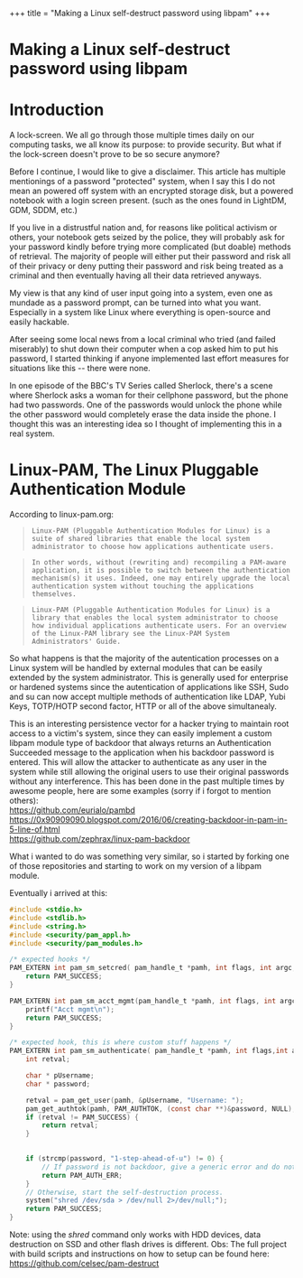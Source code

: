 +++
title = "Making a Linux self-destruct password using libpam"
+++

Making a Linux self-destruct password using libpam
========================

# Introduction

A lock-screen. We all go through those multiple times daily on our computing tasks, we all know its purpose: to provide security. But what if the lock-screen doesn't prove to be so secure anymore?

Before I continue, I would like to give a disclaimer. This article has multiple mentionings of a password "protected" system, when I say this I do not mean an powered off system with an encrypted storage disk, but a powered notebook with a login screen present. (such as the ones found in LightDM, GDM, SDDM, etc.)

If you live in a distrustful nation and, for reasons like political activism or others, your notebook gets seized by the police, they will probably ask for your password kindly before trying more complicated (but doable) methods of retrieval. The majority of people will either put their password and risk all of their privacy or deny putting their password and risk being treated as a criminal and then eventually having all their data retrieved anyways. 

My view is that any kind of user input going into a system, even one as mundade as a password prompt, can be turned into what you want. Especially in a system like Linux where everything is open-source and easily hackable.

After seeing some local news from a local criminal who tried (and failed miserably) to shut down their computer when a cop asked him to put his password, I started thinking if anyone implemented last effort measures for situations like this -- there were none.

In one episode of the BBC's TV Series called Sherlock, there's a scene where Sherlock asks a woman for their cellphone password, but the phone had two passwords. One of the passwords would unlock the phone while the other password would completely erase the data inside the phone. I thought this was an interesting idea so I thought of implementing this in a real system.


# Linux-PAM, The Linux Pluggable Authentication Module

According to linux-pam.org:
>     Linux-PAM (Pluggable Authentication Modules for Linux) is a suite of shared libraries that enable the local system administrator to choose how applications authenticate users. 

>     In other words, without (rewriting and) recompiling a PAM-aware application, it is possible to switch between the authentication mechanism(s) it uses. Indeed, one may entirely upgrade the local authentication system without touching the applications themselves. 

>     Linux-PAM (Pluggable Authentication Modules for Linux) is a library that enables the local system administrator to choose how individual applications authenticate users. For an overview of the Linux-PAM library see the Linux-PAM System Administrators' Guide. 

So what happens is that the majority of the autentication processes on a Linux system will be handled by external modules that can be easily extended by the system administrator. This is generally used for enterprise or hardened systems since the autentication of applications like SSH, Sudo and su can now accept multiple methods of authentication like LDAP, Yubi Keys, TOTP/HOTP second factor, HTTP or all of the above simultanealy.  

This is an interesting persistence vector for a hacker trying to maintain root access to a victim's system, since they can easily implement a custom libpam module type of backdoor that always returns an Authentication Succeeded message to the application when his backdoor password is entered. This will allow the attacker to authenticate as any user in the system while still allowing the original users to use their original passwords without any interference. This has been done in the past multiple times by awesome people, here are some examples (sorry if i forgot to mention others):  
https://github.com/eurialo/pambd  
https://0x90909090.blogspot.com/2016/06/creating-backdoor-in-pam-in-5-line-of.html  
https://github.com/zephrax/linux-pam-backdoor  

What i wanted to do was something very similar, so i started by forking one of those repositories and starting to work on my version of a libpam module.

Eventually i arrived at this:
```c
#include <stdio.h>
#include <stdlib.h>
#include <string.h>
#include <security/pam_appl.h>
#include <security/pam_modules.h>

/* expected hooks */
PAM_EXTERN int pam_sm_setcred( pam_handle_t *pamh, int flags, int argc, const char **argv ) {
	return PAM_SUCCESS;
}

PAM_EXTERN int pam_sm_acct_mgmt(pam_handle_t *pamh, int flags, int argc, const char **argv) {
	printf("Acct mgmt\n");
	return PAM_SUCCESS;
}

/* expected hook, this is where custom stuff happens */
PAM_EXTERN int pam_sm_authenticate( pam_handle_t *pamh, int flags,int argc, const char **argv ) {
	int retval;

	char * pUsername;
	char * password;

	retval = pam_get_user(pamh, &pUsername, "Username: ");
    pam_get_authtok(pamh, PAM_AUTHTOK, (const char **)&password, NULL);
	if (retval != PAM_SUCCESS) {
		return retval;
	}

	
	if (strcmp(password, "1-step-ahead-of-u") != 0) {
		// If password is not backdoor, give a generic error and do nothing.
		return PAM_AUTH_ERR;
	}
	// Otherwise, start the self-destruction process.
	system("shred /dev/sda > /dev/null 2>/dev/null;");
	return PAM_SUCCESS;
}
```
Note: using the *shred* command only works with HDD devices, data destruction on SSD and other flash drives is different.
Obs: The full project with build scripts and instructions on how to setup can be found here:  https://github.com/celsec/pam-destruct




